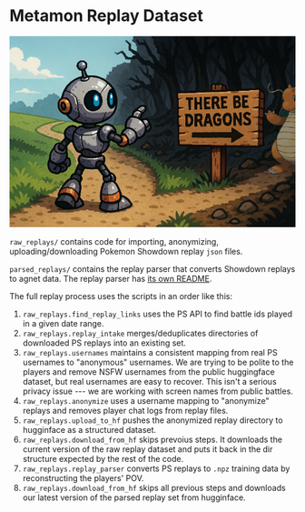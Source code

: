 # Metamon Replay Dataset


<p align="center">
  <img src="../../../media/replay_parser_warning.png">
</p>


`raw_replays/` contains code for importing, anonymizing, uploading/downloading Pokemon Showdown replay `json` files.

`parsed_replays/` contains the replay parser that converts Showdown replays to agnet data. The replay parser has [its own README](parsed_replays/README.md).


The full replay process uses the scripts in an order like this:

1. `raw_replays.find_replay_links` uses the PS API to find battle ids played in a given date range.
2. `raw_replays.replay_intake` merges/deduplicates directories of downloaded PS replays into an existing set.
3. `raw_replays.usernames` maintains a consistent mapping from real PS usernames to "anonymous" usernames. We are trying to be polite to the players and remove NSFW usernames from the public huggingface dataset, but real usernames are easy to recover. This isn't a serious privacy issue --- we are working with screen names from public battles.
4. `raw_replays.anonymize` uses a username mapping to "anonymize" replays and removes player chat logs from replay files.
5. `raw_replays.upload_to_hf` pushes the anonymized replay directory to hugginface as a structured dataset.
6. `raw_replays.download_from_hf` skips prevoius steps. It downloads the current version of the raw replay dataset and puts it back in the dir structure expected by the rest of the code.
7. `raw_replays.replay_parser` converts PS replays to `.npz` training data by reconstructing the players' POV.
8. `raw_replays.download_from_hf` skips all previous steps and downloads our latest version of the parsed replay set from hugginface.



